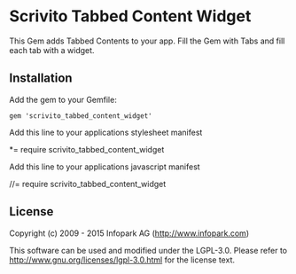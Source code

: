 # Scrivito Tabbed Content Widget

This Gem adds Tabbed Contents to your app. Fill the Gem with Tabs and fill each tab with a widget.

## Installation

Add the gem to your Gemfile:

    gem 'scrivito_tabbed_content_widget'

Add this line to your applications stylesheet manifest

   *= require scrivito_tabbed_content_widget

Add this line to your applications javascript manifest

   //= require scrivito_tabbed_content_widget

## License

Copyright (c) 2009 - 2015 Infopark AG (http://www.infopark.com)

This software can be used and modified under the LGPL-3.0. Please refer to http://www.gnu.org/licenses/lgpl-3.0.html for the license text.
